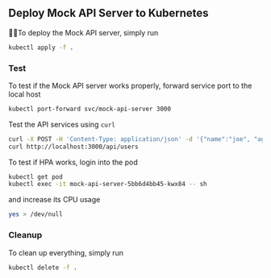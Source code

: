 ## Deploy Mock API Server to Kubernetes

To deploy the Mock API server, simply run

```sh
kubectl apply -f .
```

### Test

To test if the Mock API server works properly, forward
service port to the local host

```sh
kubectl port-forward svc/mock-api-server 3000
```

Test the API services using `curl`

```sh
curl -X POST -H 'Content-Type: application/json' -d '{"name":"joe", "age":20}' http://localhost:3000/api/users
curl http://localhost:3000/api/users
```

To test if HPA works, login into the pod

```sh
kubectl get pod
kubectl exec -it mock-api-server-5bb6d4bb45-kwx84 -- sh
```

and increase its CPU usage

```sh
yes > /dev/null
```

### Cleanup

To clean up everything, simply run

```sh
kubectl delete -f .
```
